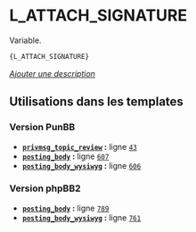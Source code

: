 # L_ATTACH_SIGNATURE


Variable.

```html
{L_ATTACH_SIGNATURE}
```

[*Ajouter une description*](https://fa-tvars.appspot.com/var/L_ATTACH_SIGNATURE)

## Utilisations dans les templates

### Version PunBB
* __[`privmsg_topic_review`](../tpl/var/punbb/privmsg_topic_review.md#readme) :__ ligne [`43`](../tpl/src/punbb/privmsg_topic_review.tpl#L43)
* __[`posting_body`](../tpl/var/punbb/posting_body.md#readme) :__ ligne [`607`](../tpl/src/punbb/posting_body.tpl#L607)
* __[`posting_body_wysiwyg`](../tpl/var/punbb/posting_body_wysiwyg.md#readme) :__ ligne [`606`](../tpl/src/punbb/posting_body_wysiwyg.tpl#L606)

### Version phpBB2
* __[`posting_body`](../tpl/var/subsilver/posting_body.md#readme) :__ ligne [`789`](../tpl/src/subsilver/posting_body.tpl#L789)
* __[`posting_body_wysiwyg`](../tpl/var/subsilver/posting_body_wysiwyg.md#readme) :__ ligne [`761`](../tpl/src/subsilver/posting_body_wysiwyg.tpl#L761)